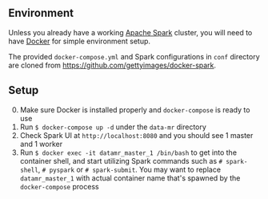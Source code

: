 ## Environment

Unless you already have a working [Apache Spark](http://spark.apache.org/) cluster, you will need to have [Docker](https://docs.docker.com/) for simple environment setup.

The provided `docker-compose.yml` and Spark configurations in `conf` directory are cloned from <https://github.com/gettyimages/docker-spark>.

## Setup

0. Make sure Docker is installed properly and `docker-compose` is ready to use
1. Run `$ docker-compose up -d` under the `data-mr` directory
2. Check Spark UI at `http://localhost:8080` and you should see 1 master and 1 worker
3. Run `$ docker exec -it datamr_master_1 /bin/bash` to get into the container shell, and start utilizing Spark commands such as `# spark-shell`, `# pyspark` or `# spark-submit`. You may want to replace `datamr_master_1` with actual container name that's spawned by the `docker-compose` process

